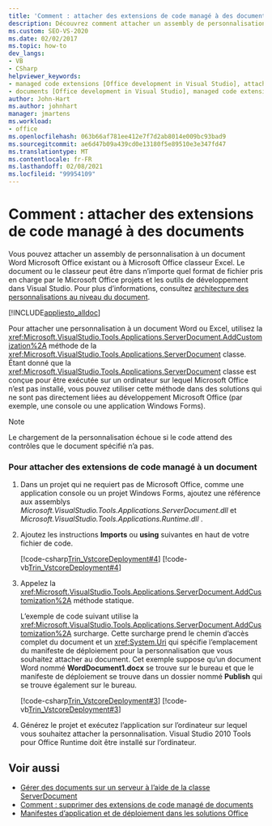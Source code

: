 ```yaml
---
title: 'Comment : attacher des extensions de code managé à des documents'
description: Découvrez comment attacher un assembly de personnalisation à un document Word Microsoft Office existant ou Microsoft Office classeur Excel.
ms.custom: SEO-VS-2020
ms.date: 02/02/2017
ms.topic: how-to
dev_langs:
- VB
- CSharp
helpviewer_keywords:
- managed code extensions [Office development in Visual Studio], attaching
- documents [Office development in Visual Studio], managed code extensions
author: John-Hart
ms.author: johnhart
manager: jmartens
ms.workload:
- office
ms.openlocfilehash: 063b66af781ee412e7f7d2ab8014e009bc93bad9
ms.sourcegitcommit: ae6d47b09a439cd0e13180f5e89510e3e347fd47
ms.translationtype: MT
ms.contentlocale: fr-FR
ms.lasthandoff: 02/08/2021
ms.locfileid: "99954109"
---
```

# <a name="how-to-attach-managed-code-extensions-to-documents"></a>Comment : attacher des extensions de code managé à des documents
  Vous pouvez attacher un assembly de personnalisation à un document Word Microsoft Office existant ou à Microsoft Office classeur Excel. Le document ou le classeur peut être dans n’importe quel format de fichier pris en charge par le Microsoft Office projets et les outils de développement dans Visual Studio. Pour plus d’informations, consultez [architecture des personnalisations au niveau du document](../vsto/architecture-of-document-level-customizations.md).

 [!INCLUDE[appliesto_alldoc](../vsto/includes/appliesto-alldoc-md.md)]

 Pour attacher une personnalisation à un document Word ou Excel, utilisez la <xref:Microsoft.VisualStudio.Tools.Applications.ServerDocument.AddCustomization%2A> méthode de la <xref:Microsoft.VisualStudio.Tools.Applications.ServerDocument> classe. Étant donné que la <xref:Microsoft.VisualStudio.Tools.Applications.ServerDocument> classe est conçue pour être exécutée sur un ordinateur sur lequel Microsoft Office n’est pas installé, vous pouvez utiliser cette méthode dans des solutions qui ne sont pas directement liées au développement Microsoft Office (par exemple, une console ou une application Windows Forms).

> [!NOTE]
> Le chargement de la personnalisation échoue si le code attend des contrôles que le document spécifié n’a pas.

### <a name="to-attach-managed-code-extensions-to-a-document"></a>Pour attacher des extensions de code managé à un document

1. Dans un projet qui ne requiert pas de Microsoft Office, comme une application console ou un projet Windows Forms, ajoutez une référence aux assemblys *Microsoft.VisualStudio.Tools.Applications.ServerDocument.dll* et *Microsoft.VisualStudio.Tools.Applications.Runtime.dll* .

2. Ajoutez les instructions **Imports** ou **using** suivantes en haut de votre fichier de code.

     [!code-csharp[Trin_VstcoreDeployment#4](../vsto/codesnippet/CSharp/Trin_VstcoreDeploymentCS/Program.cs#4)]
     [!code-vb[Trin_VstcoreDeployment#4](../vsto/codesnippet/VisualBasic/Trin_VstcoreDeploymentVB/Program.vb#4)]

3. Appelez la <xref:Microsoft.VisualStudio.Tools.Applications.ServerDocument.AddCustomization%2A> méthode statique.

     L’exemple de code suivant utilise la <xref:Microsoft.VisualStudio.Tools.Applications.ServerDocument.AddCustomization%2A> surcharge. Cette surcharge prend le chemin d’accès complet du document et un <xref:System.Uri> qui spécifie l’emplacement du manifeste de déploiement pour la personnalisation que vous souhaitez attacher au document. Cet exemple suppose qu’un document Word nommé **WordDocument1.docx** se trouve sur le bureau et que le manifeste de déploiement se trouve dans un dossier nommé **Publish** qui se trouve également sur le bureau.

     [!code-csharp[Trin_VstcoreDeployment#3](../vsto/codesnippet/CSharp/Trin_VstcoreDeploymentCS/Program.cs#3)]
     [!code-vb[Trin_VstcoreDeployment#3](../vsto/codesnippet/VisualBasic/Trin_VstcoreDeploymentVB/Program.vb#3)]

4. Générez le projet et exécutez l’application sur l’ordinateur sur lequel vous souhaitez attacher la personnalisation. Visual Studio 2010 Tools pour Office Runtime doit être installé sur l’ordinateur.

## <a name="see-also"></a>Voir aussi
- [Gérer des documents sur un serveur à l’aide de la classe ServerDocument](../vsto/managing-documents-on-a-server-by-using-the-serverdocument-class.md)
- [Comment : supprimer des extensions de code managé de documents](../vsto/how-to-remove-managed-code-extensions-from-documents.md)
- [Manifestes d’application et de déploiement dans les solutions Office](../vsto/application-and-deployment-manifests-in-office-solutions.md)

